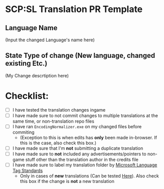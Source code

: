 # SCP:SL Translation PR Template

## Language Name
(Input the changed Language's name here)

## State Type of change (New language, changed existing Etc.)
(My Change descrtiption here)

# Checklist:
- [ ] I have tested the translation changes ingame
- [ ] I have made sure to not commit changes to multiple translations at the same time, or non-translation repo files
- [ ] I have ran `EncodingNormalizer.exe` on my changed files before commiting 
   -  (Exception to this is when edits has __only__ been made in-browser. If this is the case, also check this box.)
- [ ] I have made sure that I'm **not** submitting a duplicate translation 
- [ ] I have made sure to **not** included any advertisements/pointers to non-game stuff other than the translation author in the credits file
- [ ] I have made sure to label my translation folder by [Microsoft Language Tag Standards](https://docs.microsoft.com/en-us/openspecs/windows_protocols/ms-lcid/a9eac961-e77d-41a6-90a5-ce1a8b0cdb9c)
   - Only in cases of **new** translations (Can be tested [Here](https://rextester.com/WDXPS97501)). Also check this box if the change is **not** a new translation
